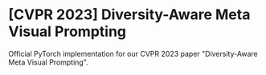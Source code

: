 # [CVPR 2023] Diversity-Aware Meta Visual Prompting
Official PyTorch implementation for our CVPR 2023 paper "Diversity-Aware Meta Visual Prompting".
